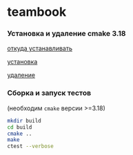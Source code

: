 # teambook
### Установка и удаление cmake 3.18
[откуда устанавливать](https://cmake.org/download/)

[установка](https://askubuntu.com/questions/355565/how-do-i-install-the-latest-version-of-cmake-from-the-command-line)

[удаление](https://askubuntu.com/questions/942713/how-do-i-remove-cmake-after-installing-it-from-source)

### Сборка и запуск тестов
(необходим `cmake` версии >=3.18)
```bash
mkdir build
cd build
cmake ..
make
ctest --verbose
```
